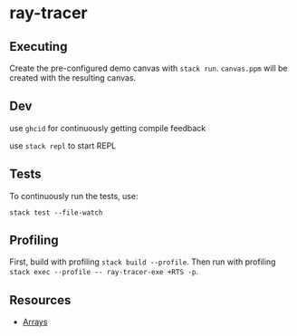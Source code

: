 # ray-tracer

## Executing

Create the pre-configured demo canvas with `stack run`. `canvas.ppm` will be created with the resulting canvas.

## Dev

use `ghcid` for continuously getting compile feedback

use `stack repl` to start REPL

## Tests

To continuously run the tests, use:

`stack test --file-watch`

## Profiling

First, build with profiling `stack build --profile`. Then run with profiling `stack exec --profile -- ray-tracer-exe +RTS -p`.

## Resources

- [Arrays](https://wiki.haskell.org/Arrays)
